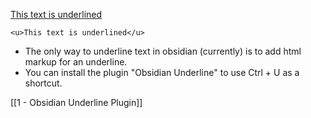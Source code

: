 <u>This text is underlined</u>

```
<u>This text is underlined</u>
```

- The only way to underline text in obsidian (currently) is to add html markup for an underline.
- You can install the plugin "Obsidian Underline" to use Ctrl + U as a shortcut.

[[1 - Obsidian Underline Plugin]]



